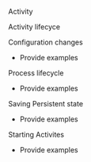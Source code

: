Activity 


Activity lifecyce
  

Configuration changes
  - Provide examples

Process lifecycle
  - Provide examples

Saving Persistent state
  - Provide examples

Starting Activites
 - Provide examples
